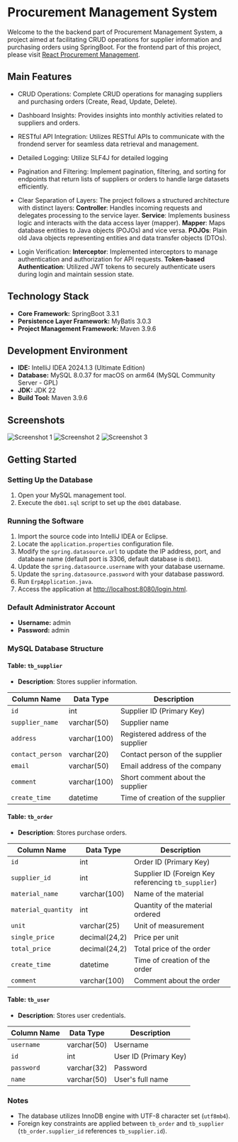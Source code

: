 # Procurement Management System

Welcome to the the backend part of Procurement Management System, a project aimed at facilitating CRUD operations for supplier information and purchasing orders using SpringBoot. For the frontend part of this project, please visit [React Procurement Management](https://github.com/qiyao-liu/react-procurement-management).

## Main Features

- CRUD Operations: Complete CRUD operations for managing suppliers and purchasing orders (Create, Read, Update, Delete).
- Dashboard Insights: Provides insights into monthly activities related to suppliers and orders.
- RESTful API Integration: Utilizes RESTful APIs to communicate with the frondend server for seamless data retrieval and management.
- Detailed Logging: Utilize SLF4J for detailed logging
- Pagination and Filtering: Implement pagination, filtering, and sorting for endpoints that return lists of suppliers or orders to handle large datasets efficiently.
- Clear Separation of Layers: The project follows a structured architecture with distinct layers:
  **Controller**: Handles incoming requests and delegates processing to the service layer.
  **Service**: Implements business logic and interacts with the data access layer (mapper).
  **Mapper**: Maps database entities to Java objects (POJOs) and vice versa.
  **POJOs**: Plain old Java objects representing entities and data transfer objects (DTOs).

- Login Verification:
  **Interceptor**: Implemented interceptors to manage authentication and authorization for API requests.
  **Token-based Authentication**: Utilized JWT tokens to securely authenticate users during login and maintain session state.

## Technology Stack

- **Core Framework:** SpringBoot 3.3.1
- **Persistence Layer Framework:** MyBatis 3.0.3
- **Project Management Framework:** Maven 3.9.6

## Development Environment

- **IDE:** IntelliJ IDEA 2024.1.3 (Ultimate Edition)
- **Database:** MySQL 8.0.37 for macOS on arm64 (MySQL Community Server - GPL)
- **JDK:** JDK 22
- **Build Tool:** Maven 3.9.6

## Screenshots

![Screenshot 1](https://github.com/qiyao-liu/react-procurement-management/blob/main/screenshots/screenshot_home.png)
![Screenshot 2](https://github.com/qiyao-liu/react-procurement-management/blob/main/screenshots/screenshot_supplier_management.png)
![Screenshot 3](https://github.com/qiyao-liu/react-procurement-management/blob/main/screenshots/screenshot_order_management.png)

## Getting Started

### Setting Up the Database

1. Open your MySQL management tool.
2. Execute the `db01.sql` script to set up the `db01` database.

### Running the Software

1. Import the source code into IntelliJ IDEA or Eclipse.
2. Locate the `application.properties` configuration file.
3. Modify the `spring.datasource.url` to update the IP address, port, and database name (default port is 3306, default database is `db01`).
4. Update the `spring.datasource.username` with your database username.
5. Update the `spring.datasource.password` with your database password.
6. Run `ErpApplication.java`.
7. Access the application at [http://localhost:8080/login.html](http://localhost:8080/login.html).

### Default Administrator Account

- **Username:** admin
- **Password:** admin

### MySQL Database Structure

#### Table: `tb_supplier`

- **Description**: Stores supplier information.

| Column Name     | Data Type        | Description                                          |
|-----------------|------------------|------------------------------------------------------|
| `id`            | int              | Supplier ID (Primary Key)                            |
| `supplier_name` | varchar(50)      | Supplier name                                        |
| `address`       | varchar(100)     | Registered address of the supplier                   |
| `contact_person`| varchar(20)      | Contact person of the supplier                       |
| `email`         | varchar(50)      | Email address of the company                         |
| `comment`       | varchar(100)     | Short comment about the supplier                     |
| `create_time`   | datetime         | Time of creation of the supplier                    |

#### Table: `tb_order`

- **Description**: Stores purchase orders.

| Column Name       | Data Type        | Description                                          |
|-------------------|------------------|------------------------------------------------------|
| `id`              | int              | Order ID (Primary Key)                               |
| `supplier_id`     | int              | Supplier ID (Foreign Key referencing `tb_supplier`)  |
| `material_name`   | varchar(100)     | Name of the material                                |
| `material_quantity`| int             | Quantity of the material ordered                    |
| `unit`            | varchar(25)      | Unit of measurement                                 |
| `single_price`    | decimal(24,2)    | Price per unit                                       |
| `total_price`     | decimal(24,2)    | Total price of the order                             |
| `create_time`     | datetime         | Time of creation of the order                        |
| `comment`         | varchar(100)     | Comment about the order                              |

#### Table: `tb_user`

- **Description**: Stores user credentials.

| Column Name | Data Type   | Description                             |
|-------------|-------------|-----------------------------------------|
| `username`  | varchar(50) | Username                                |
| `id`        | int         | User ID (Primary Key)                   |
| `password`  | varchar(32) | Password         |
| `name`      | varchar(50) | User's full name                        |

### Notes

- The database utilizes InnoDB engine with UTF-8 character set (`utf8mb4`).
- Foreign key constraints are applied between `tb_order` and `tb_supplier` (`tb_order.supplier_id` references `tb_supplier.id`).

